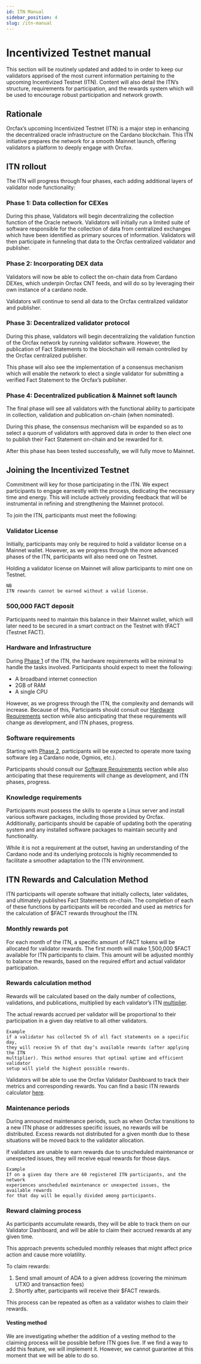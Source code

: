 ```yaml
---
id: ITN Manual
sidebar_position: 4
slug: /itn-manual
---
```


# Incentivized Testnet manual

This section will be routinely updated and added to in order to keep our
validators apprised of the most current information pertaining to the upcoming
Incentivized Testnet (ITN). Content will also detail the ITN’s structure,
requirements for participation, and the rewards system which will be used to
encourage robust participation and network growth.

## Rationale

Orcfax’s upcoming Incentivized Testnet (ITN) is a major step in enhancing the
decentralized oracle infrastructure on the Cardano blockchain. This ITN
initiative prepares the network for a smooth Mainnet launch, offering validators
a platform to deeply engage with Orcfax.

## ITN rollout

The ITN will progress through four phases, each adding additional layers of
validator node functionality:

### Phase 1: Data collection for CEXes

During this phase, Validators will begin decentralizing the collection function
of the Oracle network. Validators will initially run a limited suite of software
responsible for the collection of data from centralized exchanges which have
been identified as primary sources of information. Validators will then
participate in funneling that data to the Orcfax centralized validator and
publisher.

### Phase 2: Incorporating DEX data

Validators will now be able to collect the on-chain data from Cardano DEXes,
which underpin Orcfax CNT feeds, and will do so by leveraging their own instance
of a cardano node.

Validators will continue to send all data to the Orcfax centralized validator
and publisher.

### Phase 3: Decentralized validator protocol

During this phase, validators will begin decentralizing the validation function
of the Orcfax network by running validator software. However, the publication of
Fact Statements to the blockchain will remain controlled by the Orcfax
centralized publisher.

This phase will also see the implementation of a consensus mechanism which will
enable the network to elect a single validator for submitting a verified Fact
Statement to the Orcfax’s publisher.

### Phase 4: Decentralized publication & Mainnet soft launch

The final phase will see all validators with the functional ability to
participate in collection, validation and publication on-chain (when nominated).

During this phase, the consensus mechanism will be expanded so as to select a
quorum of validators with approved data in order to then elect one to publish
their Fact Statement on-chain and be rewarded for it.

After this phase has been tested successfully, we will fully move to Mainnet.

## Joining the Incentivized Testnet

Commitment will key for those participating in the ITN. We expect participants
to engage earnestly with the process, dedicating the necessary time and energy.
This will include actively providing feedback that will be instrumental in
refining and strengthening the Mainnet protocol.

To join the ITN, participants must meet the following:

### Validator License

Initially, participants may only be required to hold a validator license on a
Mainnet wallet. However, as we progress through the more advanced phases of the
ITN, participants will also need one on Testnet.

Holding a validator license on Mainnet will allow participants to mint one on
Testnet.

```text
NB
ITN rewards cannot be earned without a valid license.
```

### 500,000 FACT deposit

Participants need to maintain this balance in their Mainnet wallet, which will
later need to be secured in a smart contract on the Testnet with tFACT
(Testnet FACT).

### Hardware and Infrastructure

During [Phase 1](#phase-1-data-collection-for-cexes) of the ITN, the hardware
requirements will be minimal to handle the tasks involved. Participants should
expect to meet the following:

* A broadband internet connection
* 2GB of RAM
* A single CPU

However, as we progress through the ITN, the complexity and demands will
increase. Because of this, Participants should consult our
[Hardware Requirements](technical-requirements#hardware) section while also
anticipating that these requirements will change as development, and ITN phases,
progress.

### Software requirements

Starting with [Phase 2](#phase-2-incorporating-dex-data), participants will be
expected to operate more taxing software (eg a Cardano node, Ogmios, etc.).

Participants should consult our
[Software Requirements](technical-requirements#software) section while also
anticipating that these requirements will change as development, and ITN phases,
progress.

### Knowledge requirements

Participants must possess the skills to operate a Linux server and install
various software packages, including those provided by Orcfax. Additionally,
participants should be capable of updating both the operating system and any
installed software packages to maintain security and functionality.

While it is not a requirement at the outset, having an understanding of the
Cardano node and its underlying protocols is highly recommended to facilitate a
smoother adaptation to the ITN environment.

## ITN Rewards and Calculation Method

ITN participants will operate software that initially collects, later validates,
and ultimately publishes Fact Statements on-chain. The completion of each of
these functions by participants will be recorded and used as metrics for the
calculation of $FACT rewards throughout the ITN.

### Monthly rewards pot

For each month of the ITN, a specific amount of FACT tokens will be allocated
for validator rewards. The first month will make 1,500,000 $FACT available for
ITN participants to claim. This amount will be adjusted monthly to balance the
rewards, based on the required effort and actual validator participation.

### Rewards calculation method

Rewards will be calculated based on the daily number of collections,
validations, and publications, multiplied by each validator’s ITN
[multiplier](https://status.orcfax.io/validators).

The actual rewards accrued per validator will be proportional to their
participation in a given day relative to all other validators.

```text
Example
if a validator has collected 5% of all fact statements on a specific day,
they will receive 5% of that day’s available rewards (after applying the ITN
multiplier). This method ensures that optimal uptime and efficient validator
setup will yield the highest possible rewards.
```

Validators will be able to use the Orcfax Validator Dashboard to track their
metrics and corresponding rewards. You can find a basic ITN rewards calculator
[here][calc-1].

[calc-1]: https://docs.google.com/spreadsheets/d/1aH4Zwtn8KUTtrdzBBZFK1_Kulb7_a4uJGjzLhmPTLFc/edit?source=post_page-----9bc1506da743--------------------------------&gid=1978771855#gid=1978771855

### Maintenance periods

During announced maintenance periods, such as when Orcfax transitions to a new
ITN phase or addresses specific issues, no rewards will be distributed. Excess
rewards not distributed for a given month due to these situations will be moved
back to the validator allocation.

If validators are unable to earn rewards due to unscheduled maintenance or
unexpected issues, they will receive equal rewards for those days.

```text
Example
If on a given day there are 60 registered ITN participants, and the network
experiences unscheduled maintenance or unexpected issues, the available rewards
for that day will be equally divided among participants.
```

### Reward claiming process

As participants accumulate rewards, they will be able to track them on our
Validator Dashboard, and will be able to claim their accrued rewards at any
given time.

This approach prevents scheduled monthly releases that might affect price action
and cause more volatility.

To claim rewards:

1. Send small amount of ADA to a given address (covering the minimum UTXO and
transaction fees)
1. Shortly after, participants will receive their $FACT rewards.

This process can be repeated as often as a validator wishes to claim their
rewards.

#### Vesting method

We are investigating whether the addition of a vesting method to the claiming
process will be possible before ITN goes live. If we find a way to add this
feature, we will implement it. However, we cannot guarantee at this moment that
we will be able to do so.
